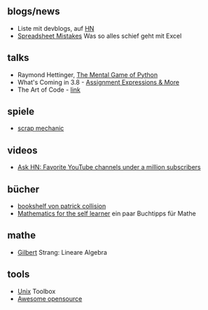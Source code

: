 ## blogs/news
* Liste mit devblogs, auf [HN](https://news.ycombinator.com/item?id=22273224)
* [Spreadsheet Mistakes](http://www.eusprig.org/horror-stories.htm) Was so alles schief geht mit Excel


## talks
* Raymond Hettinger, [The Mental Game of Python](https://youtu.be/UANN2Eu6ZnM)
* What's Coming in 3.8 - [Assignment Expressions & More](https://youtu.be/OtdQN24Z5MA)
* The Art of Code - [link](https://youtu.be/gdSlcxxYAA8)

## spiele
* [scrap mechanic](http://www.scrapmechanic.com/)

## videos
* [Ask HN: Favorite YouTube channels under a million subscribers](https://news.ycombinator.com/item?id=21429068)

## bücher
* [bookshelf von patrick collision ](https://patrickcollison.com/bookshelf)
* [Mathematics for the self learner](https://www.neilwithdata.com/mathematics-self-learner) ein paar Buchtipps für Mathe

## mathe
* [Gilbert](https://ocw.mit.edu/courses/mathematics/18-06-linear-algebra-spring-2010/video-lectures/) Strang: Lineare Algebra

## tools
* [Unix](http://cb.vu/unixtoolbox.xhtml) Toolbox
* [Awesome opensource](https://awesomeopensource.com/)
